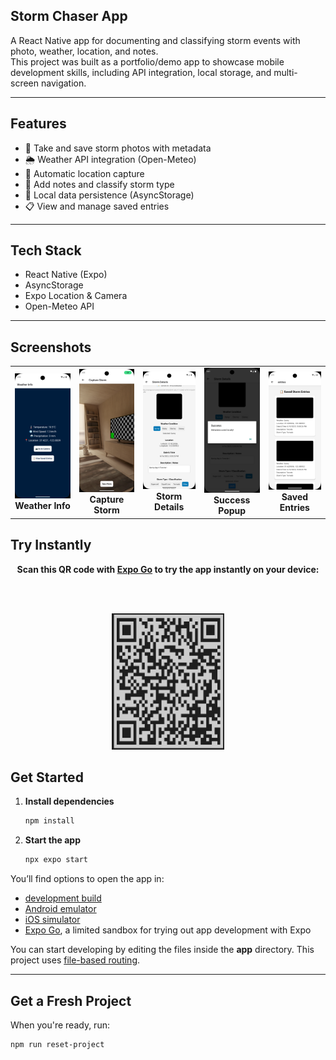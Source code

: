 ## Storm Chaser App

A React Native app for documenting and classifying storm events with photo, weather, location, and notes.  
This project was built as a portfolio/demo app to showcase mobile development skills, including API integration, local storage, and multi-screen navigation.

---

## Features

- 📸 Take and save storm photos with metadata
- 🌦️ Weather API integration (Open-Meteo)
- 📍 Automatic location capture
- 📝 Add notes and classify storm type
- 💾 Local data persistence (AsyncStorage)
- 📋 View and manage saved entries

---

## Tech Stack

- React Native (Expo)
- AsyncStorage
- Expo Location & Camera
- Open-Meteo API

---

## Screenshots

<table align="center">
  <tr>
    <td align="center"><img src="screenshots/weather-info.png" width="120"/><br/><b>Weather Info</b></td>
    <td align="center"><img src="screenshots/capture-storm.png" width="120"/><br/><b>Capture Storm</b></td>
    <td align="center"><img src="screenshots/storm-details.png" width="120"/><br/><b>Storm Details</b></td>
    <td align="center"><img src="screenshots/success-popup.png" width="120"/><br/><b>Success Popup</b></td>
    <td align="center"><img src="screenshots/saved-entries.png" width="120"/><br/><b>Saved Entries</b></td>
  </tr>
</table>

## Try Instantly

<div align="center">

<b>Scan this QR code with <a href="https://expo.dev/client" target="_blank">Expo Go</a> to try the app instantly on your device:</b>

<br/><br/>

<img src="screenshots/qr.png" alt="Expo Go QR Code" width="180"/>

</div>

## Get Started

1. **Install dependencies**
    ```bash
    npm install
    ```
2. **Start the app**
    ```bash
    npx expo start
    ```

You’ll find options to open the app in:
- [development build](https://docs.expo.dev/develop/development-builds/introduction/)
- [Android emulator](https://docs.expo.dev/workflow/android-studio-emulator/)
- [iOS simulator](https://docs.expo.dev/workflow/ios-simulator/)
- [Expo Go](https://expo.dev/go), a limited sandbox for trying out app development with Expo

You can start developing by editing the files inside the **app** directory. This project uses [file-based routing](https://docs.expo.dev/router/introduction/).

---

## Get a Fresh Project

When you're ready, run:

```bash
npm run reset-project
